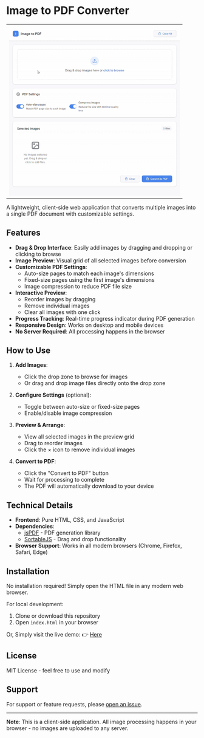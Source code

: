 # Image to PDF Converter

<table>
      <tr>
    <td></td>
  </tr>
  <tr>
    <td>
      <a href="./prev/preview.mp4">
        <img src="./prev/preview.gif" alt="Preview 00" width="450" />
      </a>
    </td>
  </tr>

</table>

A lightweight, client-side web application that converts multiple images into a single PDF document with customizable settings.

## Features

- **Drag & Drop Interface**: Easily add images by dragging and dropping or clicking to browse
- **Image Preview**: Visual grid of all selected images before conversion
- **Customizable PDF Settings**:
  - Auto-size pages to match each image's dimensions
  - Fixed-size pages using the first image's dimensions
  - Image compression to reduce PDF file size
- **Interactive Preview**:
  - Reorder images by dragging
  - Remove individual images
  - Clear all images with one click
- **Progress Tracking**: Real-time progress indicator during PDF generation
- **Responsive Design**: Works on desktop and mobile devices
- **No Server Required**: All processing happens in the browser

## How to Use

1. **Add Images**:
   - Click the drop zone to browse for images
   - Or drag and drop image files directly onto the drop zone

2. **Configure Settings** (optional):
   - Toggle between auto-size or fixed-size pages
   - Enable/disable image compression

3. **Preview & Arrange**:
   - View all selected images in the preview grid
   - Drag to reorder images
   - Click the × icon to remove individual images

4. **Convert to PDF**:
   - Click the "Convert to PDF" button
   - Wait for processing to complete
   - The PDF will automatically download to your device

## Technical Details

- **Frontend**: Pure HTML, CSS, and JavaScript
- **Dependencies**:
  - [jsPDF](https://parall.ax/products/jspdf) - PDF generation library
  - [SortableJS](https://sortablejs.github.io/Sortable/) - Drag and drop functionality
- **Browser Support**: Works in all modern browsers (Chrome, Firefox, Safari, Edge)

## Installation

No installation required! Simply open the HTML file in any modern web browser.

For local development:
1. Clone or download this repository
2. Open `index.html` in your browser

Or, Simply visit the live demo: 👉 [Here](https://ihefty.github.io/img2pdf/)

## License

MIT License - feel free to use and modify

## Support

For support or feature requests, please [open an issue](https://github.com/yourusername/image-to-pdf/issues).

---

**Note**: This is a client-side application. All image processing happens in your browser - no images are uploaded to any server.

